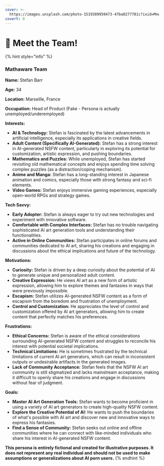 ```yaml
---
cover: >-
  https://images.unsplash.com/photo-1519389950473-47ba0277781c?ixid=MnwxMjA3fDB8MHxwaG90by1wYWdlfHx8fGVufDB8fHx8&ixlib=rb-1.2.1&auto=format&fit=crop&w=2970&q=80
coverY: 0
---
```


# 👋 Meet the Team!

{% hint style="info" %}
### Mathaware Team&#x20;

**Name:** Stefan Barr

**Age:** 34

**Location:** Marseille, France

**Occupation:** Head of Product (Fake - Persona is actually unemployed/underemployed)

**Interests:**

* **AI & Technology:** Stefan is fascinated by the latest advancements in artificial intelligence, especially its applications in creative fields.
* **Adult Content (Specifically AI-Generated):** Stefan has a strong interest in AI-generated NSFW content, particularly in exploring its potential for customization, artistic expression, and pushing boundaries.
* **Mathematics and Puzzles:** While unemployed, Stefan has started revisiting old mathematical concepts and enjoys spending time solving complex puzzles (as a distraction/coping mechanism).
* **Anime and Manga:** Stefan has a long-standing interest in Japanese animation and comics, especially those with strong fantasy and sci-fi elements.
* **Video Games:** Stefan enjoys immersive gaming experiences, especially open-world RPGs and strategy games.

**Tech Savvy:**

* **Early Adopter:** Stefan is always eager to try out new technologies and experiment with innovative software.
* **Comfortable with Complex Interfaces:** Stefan has no trouble navigating sophisticated AI art generation tools and understanding their functionalities.
* **Active in Online Communities:** Stefan participates in online forums and communities dedicated to AI art, sharing his creations and engaging in discussions about the ethical implications and future of the technology.

**Motivations:**

* **Curiosity:** Stefan is driven by a deep curiosity about the potential of AI to generate unique and personalized adult content.
* **Creative Expression:** He views AI art as a new form of artistic expression, allowing him to explore themes and fantasies in ways that were previously impossible.
* **Escapism:** Stefan utilizes AI-generated NSFW content as a form of escapism from the boredom and frustration of unemployment.
* **Control and Customization:** He appreciates the level of control and customization offered by AI art generators, allowing him to create content that perfectly matches his preferences.

**Frustrations:**

* **Ethical Concerns:** Stefan is aware of the ethical considerations surrounding AI-generated NSFW content and struggles to reconcile his interest with potential societal implications.
* **Technical Limitations:** He is sometimes frustrated by the technical limitations of current AI art generators, which can result in inconsistent outputs or undesirable artifacts in the generated images.
* **Lack of Community Acceptance:** Stefan feels that the NSFW AI art community is still stigmatized and lacks mainstream acceptance, making it difficult to openly share his creations and engage in discussions without fear of judgment.

**Goals:**

* **Master AI Art Generation Tools:** Stefan wants to become proficient in using a variety of AI art generators to create high-quality NSFW content.
* **Explore the Creative Potential of AI:** He wants to push the boundaries of what's possible with AI art and discover new and innovative ways to express his fantasies.
* **Find a Sense of Community:** Stefan seeks out online and offline communities where he can connect with like-minded individuals who share his interest in AI-generated NSFW content.

**This persona is entirely fictional and created for illustrative purposes. It does not represent any real individual and should not be used to make assumptions or generalizations about AI porn users.**
{% endhint %}
